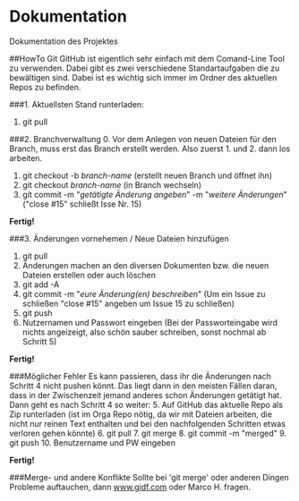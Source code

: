 # Dokumentation
Dokumentation des Projektes

##HowTo Git
GitHub ist eigentlich sehr einfach mit dem Comand-Line Tool zu verwenden. Dabei gibt es zwei verschiedene Standartaufgaben die zu bewältigen sind.
Dabei ist es wichtig sich immer im Ordner des aktuellen Repos zu befinden.

###1. Aktuellsten Stand runterladen:
1. git pull

###2. Branchverwaltung
0. Vor dem Anlegen von neuen Dateien für den Branch, muss erst das Branch erstellt werden. Also zuerst 1. und 2. dann los arbeiten.
1. git checkout -b *branch-name* (erstellt neuen Branch und öffnet ihn)
2. git checkout *branch-name* (in Branch wechseln)
3. git commit -m "*getätigte Änderung angeben*" -m "*weitere Änderungen*" ("close #15" schließt Isse Nr. 15)

__Fertig!__

###3. Änderungen vornehemen / Neue Dateien hinzufügen
1. git pull
2. Änderungen machen an den diversen Dokumenten bzw. die neuen Dateien erstellen oder auch löschen
3. git add -A
4. git commit -m "*eure Änderung(en) beschreiben*" (Um ein Issue zu schließen "close #15" angeben um Issue 15 zu schließen)
5. git push
6. Nutzernamen und Passwort eingeben (Bei der Passworteingabe wird nichts angeizeigt, also schön sauber schreiben, sonst nochmal ab Schritt 5)

__Fertig!__

###Möglicher Fehler
Es kann passieren, dass ihr die Änderungen nach Schritt 4 nicht pushen könnt. Das liegt dann in den meisten Fällen daran, dass in der Zwischenzeit jemand anderes schon Änderungen getätigt hat. Dann geht es nach Schritt 4 so weiter:
5. Auf GitHub das aktuelle Repo als Zip runterladen (ist im Orga Repo nötig, da wir mit Dateien arbeiten, die nicht nur reinen Text enthalten und bei den nachfolgenden Schritten etwas verloren gehen könnte)
6. git pull
7. git merge
8. git commit -m "merged"
9. git push
10. Benutzername und PW eingeben

__Fertig!__

###Merge- und andere Konflikte
Sollte bei 'git merge' oder anderen Dingen Probleme auftauchen, dann www.gidf.com oder Marco H. fragen.
